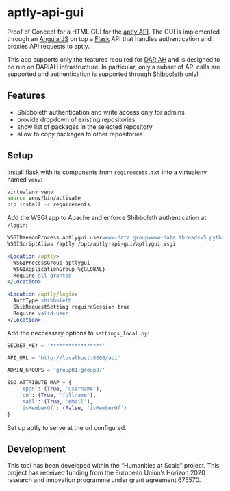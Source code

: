 # aptly-api-gui

Proof of Concept for a HTML GUI for the [aptly API](https://www.aptly.info/doc/api/).
The GUI is implemented through an [AngularJS](https://angularjs.org/)
on top a [Flask](http://flask.pocoo.org/) API that handles authentication and proxies API requests to aptly.

This app supports only the features required for [DARIAH](https://de.dariah.eu) and is designed to be run on DARIAH infrastructure.
In particular, only a subset of API calls are supported and authentication is supported through [Shibboleth](https://wiki.de.dariah.eu/display/publicde/DARIAH+AAI+Documentation) only!

## Features

* Shibboleth authentication and write access only for admins
* provide dropdown of existing repositories
* show list of packages in the selected repository
* allow to copy packages to other repositories

## Setup

Install flask with its components from `reqirements.txt` into a virtualenv named `venv`:
```Bash
virtualenv venv
source venv/bin/activate
pip install -r requirements
```

Add the WSGI app to Apache and enforce Shibboleth authentication at `/login`:
```Apache
WSGIDaemonProcess aptlygui user=www-data group=www-data threads=5 python-path=/opt/aptly-api-gui/venv
WSGIScriptAlias /aptly /opt/aptly-api-gui/aptlygui.wsgi

<Location /aptly>
  WSGIProcessGroup aptlygui
  WSGIApplicationGroup %{GLOBAL}
  Require all granted
</Location>

<Location /aptly/login>
  AuthType shibboleth
  ShibRequestSetting requireSession true
  Require valid-user
</Location>
```

Add the neccessary options to `settings_local.py`:

```Python
SECRET_KEY = '*****************'

API_URL = 'http://localhost:8008/api'

ADMIN_GROUPS = 'group01;group07'

SSO_ATTRIBUTE_MAP = {
    'eppn': (True, 'username'),
    'cn': (True, 'fullname'),
    'mail': (True, 'email'),
    'isMemberOf': (False, 'isMemberOf')
}
```

Set up aptly to serve at the url configured.

## Development

This tool has been developed within the “Humanities at Scale” project.
This project has received funding from the European Union’s Horizon 2020 research and innovation programme under grant agreement 675570.


